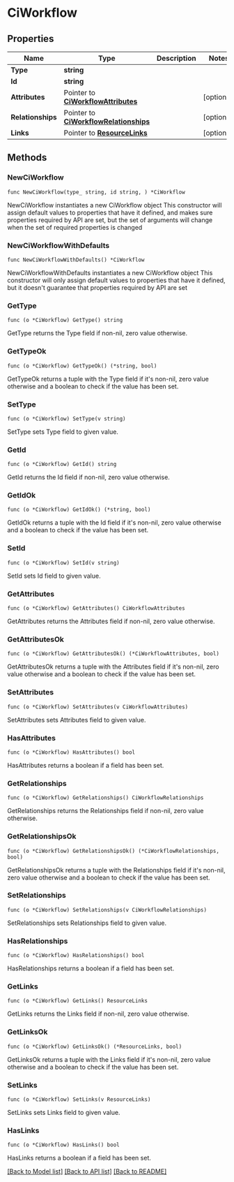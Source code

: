 # CiWorkflow

## Properties

Name | Type | Description | Notes
------------ | ------------- | ------------- | -------------
**Type** | **string** |  | 
**Id** | **string** |  | 
**Attributes** | Pointer to [**CiWorkflowAttributes**](CiWorkflowAttributes.md) |  | [optional] 
**Relationships** | Pointer to [**CiWorkflowRelationships**](CiWorkflowRelationships.md) |  | [optional] 
**Links** | Pointer to [**ResourceLinks**](ResourceLinks.md) |  | [optional] 

## Methods

### NewCiWorkflow

`func NewCiWorkflow(type_ string, id string, ) *CiWorkflow`

NewCiWorkflow instantiates a new CiWorkflow object
This constructor will assign default values to properties that have it defined,
and makes sure properties required by API are set, but the set of arguments
will change when the set of required properties is changed

### NewCiWorkflowWithDefaults

`func NewCiWorkflowWithDefaults() *CiWorkflow`

NewCiWorkflowWithDefaults instantiates a new CiWorkflow object
This constructor will only assign default values to properties that have it defined,
but it doesn't guarantee that properties required by API are set

### GetType

`func (o *CiWorkflow) GetType() string`

GetType returns the Type field if non-nil, zero value otherwise.

### GetTypeOk

`func (o *CiWorkflow) GetTypeOk() (*string, bool)`

GetTypeOk returns a tuple with the Type field if it's non-nil, zero value otherwise
and a boolean to check if the value has been set.

### SetType

`func (o *CiWorkflow) SetType(v string)`

SetType sets Type field to given value.


### GetId

`func (o *CiWorkflow) GetId() string`

GetId returns the Id field if non-nil, zero value otherwise.

### GetIdOk

`func (o *CiWorkflow) GetIdOk() (*string, bool)`

GetIdOk returns a tuple with the Id field if it's non-nil, zero value otherwise
and a boolean to check if the value has been set.

### SetId

`func (o *CiWorkflow) SetId(v string)`

SetId sets Id field to given value.


### GetAttributes

`func (o *CiWorkflow) GetAttributes() CiWorkflowAttributes`

GetAttributes returns the Attributes field if non-nil, zero value otherwise.

### GetAttributesOk

`func (o *CiWorkflow) GetAttributesOk() (*CiWorkflowAttributes, bool)`

GetAttributesOk returns a tuple with the Attributes field if it's non-nil, zero value otherwise
and a boolean to check if the value has been set.

### SetAttributes

`func (o *CiWorkflow) SetAttributes(v CiWorkflowAttributes)`

SetAttributes sets Attributes field to given value.

### HasAttributes

`func (o *CiWorkflow) HasAttributes() bool`

HasAttributes returns a boolean if a field has been set.

### GetRelationships

`func (o *CiWorkflow) GetRelationships() CiWorkflowRelationships`

GetRelationships returns the Relationships field if non-nil, zero value otherwise.

### GetRelationshipsOk

`func (o *CiWorkflow) GetRelationshipsOk() (*CiWorkflowRelationships, bool)`

GetRelationshipsOk returns a tuple with the Relationships field if it's non-nil, zero value otherwise
and a boolean to check if the value has been set.

### SetRelationships

`func (o *CiWorkflow) SetRelationships(v CiWorkflowRelationships)`

SetRelationships sets Relationships field to given value.

### HasRelationships

`func (o *CiWorkflow) HasRelationships() bool`

HasRelationships returns a boolean if a field has been set.

### GetLinks

`func (o *CiWorkflow) GetLinks() ResourceLinks`

GetLinks returns the Links field if non-nil, zero value otherwise.

### GetLinksOk

`func (o *CiWorkflow) GetLinksOk() (*ResourceLinks, bool)`

GetLinksOk returns a tuple with the Links field if it's non-nil, zero value otherwise
and a boolean to check if the value has been set.

### SetLinks

`func (o *CiWorkflow) SetLinks(v ResourceLinks)`

SetLinks sets Links field to given value.

### HasLinks

`func (o *CiWorkflow) HasLinks() bool`

HasLinks returns a boolean if a field has been set.


[[Back to Model list]](../README.md#documentation-for-models) [[Back to API list]](../README.md#documentation-for-api-endpoints) [[Back to README]](../README.md)


